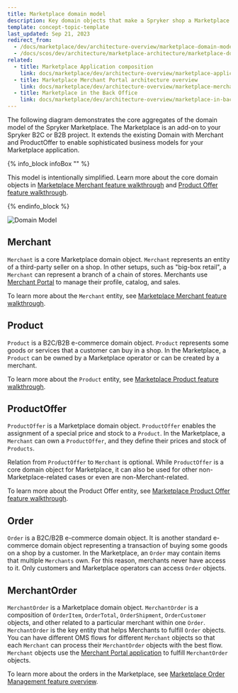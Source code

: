```yaml
---
title: Marketplace domain model
description: Key domain objects that make a Spryker shop a Marketplace.
template: concept-topic-template
last_updated: Sep 21, 2023
redirect_from:
  - /docs/marketplace/dev/architecture-overview/marketplace-domain-model.html
  - /docs/scos/dev/architecture/marketplace-architecture/marketplace-domain-model.html
related:
  - title: Marketplace Application composition
    link: docs/marketplace/dev/architecture-overview/marketplace-application-composition.html
  - title: Marketplace Merchant Portal architecture overview
    link: docs/marketplace/dev/architecture-overview/marketplace-merchant-portal-architecture-overview.html
  - title: Marketplace in the Back Office
    link: docs/marketplace/dev/architecture-overview/marketplace-in-back-office.html
---
```


The following diagram demonstrates the core aggregates of the domain model of the Spryker Marketplace.
The Marketplace is an add-on to your Spryker B2C or B2B project.
It extends the existing Domain with Merchant and ProductOffer to enable sophisticated business models for your Marketplace application.

{% info_block infoBox "" %}

This model is intentionally simplified. Learn more about the core domain objects in [Marketplace Merchant feature walkthrough](/docs/marketplace/dev/feature-walkthroughs/{{site.version}}/marketplace-merchant-feature-walkthrough.html) and [Product Offer feature walkthrough](/docs/pbc/all/offer-management/{{site.version}}/marketplace/marketplace-merchant-portal-product-offer-management-feature-domain-model-and-relationships.html).

{% endinfo_block %}

![Domain Model](https://confluence-connect.gliffy.net/embed/image/02c4183f-2823-4371-ba91-aa5f9585998b.png?utm_medium=live&utm_source=custom)

## Merchant

`Merchant` is a core Marketplace domain object. `Merchant` represents an entity of a third-party seller on a shop. In other setups, such as "big-box retail", a `Merchant` can represent a branch of a chain of stores.
Merchants use [Merchant Portal](/docs/dg/dev/architecture/marketplace-architecture/marketplace-merchant-portal-architecture-overview.html) to manage their profile, catalog, and sales.

To learn more about the `Merchant` entity, see [Marketplace Merchant feature walkthrough](/docs/marketplace/dev/feature-walkthroughs/{{site.version}}/marketplace-merchant-feature-walkthrough.html).

## Product

`Product` is a B2C/B2B e-commerce domain object. `Product` represents some goods or services that a customer can buy in a shop. In the Marketplace, a `Product` can be owned by a Marketplace operator or can be created by a merchant.

To learn more about the `Product` entity, see [Marketplace Product feature walkthrough](/docs/pbc/all/product-information-management/{{site.version}}/marketplace/marketplace-product-feature-overview.html).

## ProductOffer

`ProductOffer` is a Marketplace domain object. `ProductOffer` enables the assignment of a special price and stock to a `Product`. In the Marketplace, a `Merchant` can own a `ProductOffer`, and they define their prices and stock of `Products`.

Relation from `ProductOffer` to `Merchant` is optional. While `ProductOffer` is a core domain object for Marketplace, it can also be used for other non-Marketplace-related cases or even are non-Merchant-related.

To learn more about the Product Offer entity, see [Marketplace Product Offer feature walkthrough](/docs/pbc/all/offer-management/{{site.version}}/marketplace/marketplace-merchant-portal-product-offer-management-feature-domain-model-and-relationships.html).

## Order

`Order` is a B2C/B2B e-commerce domain object. It is another standard e-commerce domain object representing a transaction of buying some goods on a shop by a customer. In the Marketplace, an `Order` may contain items that multiple `Merchants` own. For this reason, merchants never have access to it. Only customers and Marketplace operators can access `Order` objects.

## MerchantOrder

`MerchantOrder` is a Marketplace domain object. `MerchantOrder` is a composition of `OrderItem`, `OrderTotal`, `OrderShipment`, `OrderCustomer` objects, and other related to a particular merchant within one `Order`. `MerchantOrder` is the key entity that helps Merchants to fulfill `Order` objects. You can have different OMS flows for different `Merchant` objects so that each `Merchant` can process their `MerchantOrder` objects with the best flow. `Merchant` objects use the [Merchant Portal application](/docs/dg/dev/architecture/marketplace-architecture/marketplace-merchant-portal-architecture-overview.html) to fulfill `MerchantOrder` objects.

To learn more about the orders in the Marketplace, see [Marketplace Order Management feature overview](/docs/pbc/all/order-management-system/{{site.version}}/marketplace/marketplace-order-management-feature-overview/marketplace-order-management-feature-overview.html).
